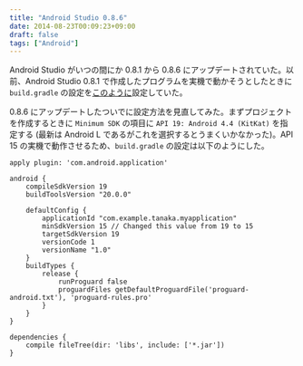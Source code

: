 ```yaml
---
title: "Android Studio 0.8.6"
date: 2014-08-23T00:09:23+09:00
draft: false
tags: ["Android"]
---
```

Android Studio がいつの間にか 0.8.1 から 0.8.6 にアップデートされていた。以前、Android Studio 0.8.1 で作成したプログラムを実機で動かそうとしたときに `build.gradle` の設定を[このように](/blog/2014/07/09/android-studio-0-dot-8-1/)設定していた。

0.8.6 にアップデートしたついでに設定方法を見直してみた。まずプロジェクトを作成するときに `Minimum SDK` の項目に `API 19: Android 4.4 (KitKat)` を指定する (最新は Android L であるがこれを選択するとうまくいかなかった)。API 15 の実機で動作させるため、`build.gradle` の設定は以下のようにした。

```console
apply plugin: 'com.android.application'

android {
    compileSdkVersion 19
    buildToolsVersion "20.0.0"

    defaultConfig {
        applicationId "com.example.tanaka.myapplication"
        minSdkVersion 15 // Changed this value from 19 to 15
        targetSdkVersion 19
        versionCode 1
        versionName "1.0"
    }
    buildTypes {
        release {
            runProguard false
            proguardFiles getDefaultProguardFile('proguard-android.txt'), 'proguard-rules.pro'
        }
    }
}

dependencies {
    compile fileTree(dir: 'libs', include: ['*.jar'])
}
```
